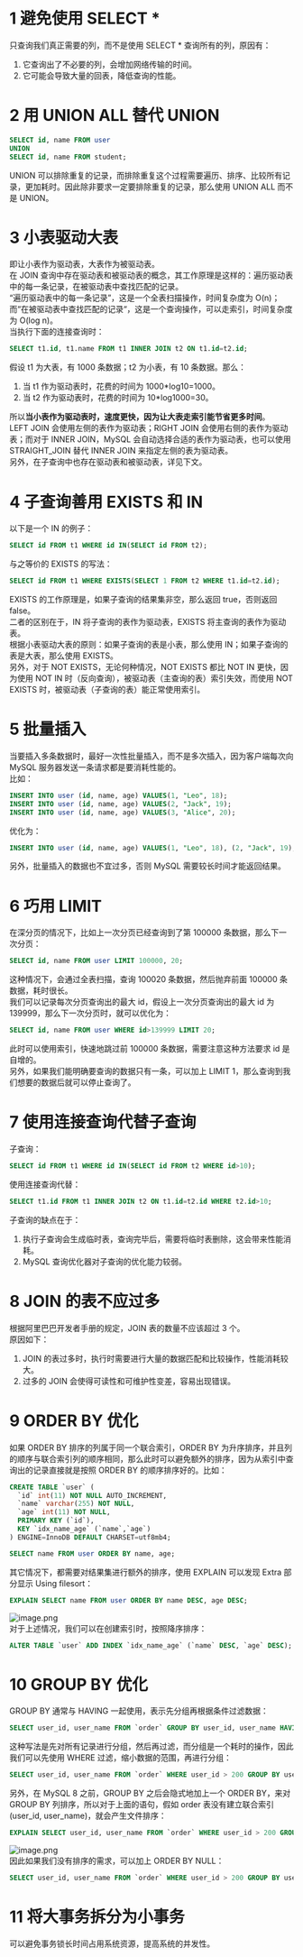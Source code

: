 # 1 避免使用 SELECT *
只查询我们真正需要的列，而不是使用 SELECT * 查询所有的列，原因有：

1. 它查询出了不必要的列，会增加网络传输的时间。
2. 它可能会导致大量的回表，降低查询的性能。
# 2 用 UNION ALL 替代 UNION
```sql
SELECT id, name FROM user
UNION
SELECT id, name FROM student;
```
UNION 可以排除重复的记录，而排除重复这个过程需要遍历、排序、比较所有记录，更加耗时。因此除非要求一定要排除重复的记录，那么使用 UNION ALL 而不是 UNION。
# 3 小表驱动大表
即让小表作为驱动表，大表作为被驱动表。<br />在 JOIN 查询中存在驱动表和被驱动表的概念，其工作原理是这样的：遍历驱动表中的每一条记录，在被驱动表中查找匹配的记录。<br />“遍历驱动表中的每一条记录”，这是一个全表扫描操作，时间复杂度为 O(n)；而“在被驱动表中查找匹配的记录“，这是一个查询操作，可以走索引，时间复杂度为 O(log n)。<br />当执行下面的连接查询时：
```sql
SELECT t1.id, t1.name FROM t1 INNER JOIN t2 ON t1.id=t2.id;
```
假设 t1 为大表，有 1000 条数据；t2 为小表，有 10 条数据。那么：

1. 当 t1 作为驱动表时，花费的时间为 1000*log10=1000。
2. 当 t2 作为驱动表时，花费的时间为 10*log1000=30。

所以**当小表作为驱动表时，速度更快，因为让大表走索引能节省更多时间**。<br />LEFT JOIN 会使用左侧的表作为驱动表；RIGHT JOIN 会使用右侧的表作为驱动表；而对于 INNER JOIN，MySQL 会自动选择合适的表作为驱动表，也可以使用 STRAIGHT_JOIN 替代 INNER JOIN 来指定左侧的表为驱动表。<br />另外，在子查询中也存在驱动表和被驱动表，详见下文。
# 4 子查询善用 EXISTS 和 IN
以下是一个 IN 的例子：
```sql
SELECT id FROM t1 WHERE id IN(SELECT id FROM t2);
```
与之等价的 EXISTS 的写法：
```sql
SELECT id FROM t1 WHERE EXISTS(SELECT 1 FROM t2 WHERE t1.id=t2.id);
```
EXISTS 的工作原理是，如果子查询的结果集非空，那么返回 true，否则返回 false。<br />二者的区别在于，IN 将子查询的表作为驱动表，EXISTS 将主查询的表作为驱动表。<br />根据小表驱动大表的原则：如果子查询的表是小表，那么使用 IN；如果子查询的表是大表，那么使用 EXISTS。<br />另外，对于 NOT EXISTS，无论何种情况，NOT EXISTS 都比 NOT IN 更快，因为使用 NOT IN 时（反向查询），被驱动表（主查询的表）索引失效，而使用 NOT EXISTS 时，被驱动表（子查询的表）能正常使用索引。
# 5 批量插入
当要插入多条数据时，最好一次性批量插入，而不是多次插入，因为客户端每次向 MySQL 服务器发送一条请求都是要消耗性能的。<br />比如：
```sql
INSERT INTO user (id, name, age) VALUES(1, "Leo", 18);
INSERT INTO user (id, name, age) VALUES(2, "Jack", 19);
INSERT INTO user (id, name, age) VALUES(3, "Alice", 20);
```
优化为：
```sql
INSERT INTO user (id, name, age) VALUES(1, "Leo", 18), (2, "Jack", 19), (3, "Alice", 20);
```
另外，批量插入的数据也不宜过多，否则 MySQL 需要较长时间才能返回结果。
# 6 巧用 LIMIT
在深分页的情况下，比如上一次分页已经查询到了第 100000 条数据，那么下一次分页：
```sql
SELECT id, name FROM user LIMIT 100000, 20;
```
这种情况下，会通过全表扫描，查询 100020 条数据，然后抛弃前面 100000 条数据，耗时很长。<br />我们可以记录每次分页查询出的最大 id，假设上一次分页查询出的最大 id 为 139999，那么下一次分页时，就可以优化为：
```sql
SELECT id, name FROM user WHERE id>139999 LIMIT 20;
```
此时可以使用索引，快速地跳过前 100000 条数据，需要注意这种方法要求 id 是自增的。<br />另外，如果我们能明确要查询的数据只有一条，可以加上 LIMIT 1，那么查询到我们想要的数据后就可以停止查询了。
# 7 使用连接查询代替子查询
子查询：
```sql
SELECT id FROM t1 WHERE id IN(SELECT id FROM t2 WHERE id>10);
```
使用连接查询代替：
```sql
SELECT t1.id FROM t1 INNER JOIN t2 ON t1.id=t2.id WHERE t2.id>10;
```
子查询的缺点在于：

1. 执行子查询会生成临时表，查询完毕后，需要将临时表删除，这会带来性能消耗。
2. MySQL 查询优化器对子查询的优化能力较弱。
# 8 JOIN 的表不应过多
根据阿里巴巴开发者手册的规定，JOIN 表的数量不应该超过 3 个。<br />原因如下：

1. JOIN 的表过多时，执行时需要进行大量的数据匹配和比较操作，性能消耗较大。
2. 过多的 JOIN 会使得可读性和可维护性变差，容易出现错误。
# 9 ORDER BY 优化
如果 ORDER BY 排序的列属于同一个联合索引，ORDER BY 为升序排序，并且列的顺序与联合索引列的顺序相同，那么此时可以避免额外的排序，因为从索引中查询出的记录直接就是按照 ORDER BY 的顺序排序好的。比如：
```sql
CREATE TABLE `user` (
  `id` int(11) NOT NULL AUTO_INCREMENT,
  `name` varchar(255) NOT NULL,
  `age` int(11) NOT NULL,
  PRIMARY KEY (`id`),
  KEY `idx_name_age` (`name`,`age`)
) ENGINE=InnoDB DEFAULT CHARSET=utf8mb4;

SELECT name FROM user ORDER BY name, age;
```
其它情况下，都需要对结果集进行额外的排序，使用 EXPLAIN 可以发现 Extra 部分显示 Using filesort：
```sql
EXPLAIN SELECT name FROM user ORDER BY name DESC, age DESC;
```
![image.png](<../images/15 MySQL 进阶-SQL 语句优化/1.png>)<br />对于上述情况，我们可以在创建索引时，按照降序排序：
```sql
ALTER TABLE `user` ADD INDEX `idx_name_age` (`name` DESC, `age` DESC);
```
# 10 GROUP BY 优化
GROUP BY 通常与 HAVING 一起使用，表示先分组再根据条件过滤数据：
```sql
SELECT user_id, user_name FROM `order` GROUP BY user_id, user_name HAVING user_id > 200;
```
这种写法是先对所有记录进行分组，然后再过滤，而分组是一个耗时的操作，因此我们可以先使用 WHERE 过滤，缩小数据的范围，再进行分组：
```sql
SELECT user_id, user_name FROM `order` WHERE user_id > 200 GROUP BY user_id, user_name;
```
另外，在 MySQL 8 之前，GROUP BY 之后会隐式地加上一个 ORDER BY，来对 GROUP BY 列排序，所以对于上面的语句，假如 order 表没有建立联合索引 (user_id, user_name)，就会产生文件排序：
```sql
EXPLAIN SELECT user_id, user_name FROM `order` WHERE user_id > 200 GROUP BY user_id, user_name;
```
![image.png](<../images/15 MySQL 进阶-SQL 语句优化/2.png>)<br />因此如果我们没有排序的需求，可以加上 ORDER BY NULL：
```sql
SELECT user_id, user_name FROM `order` WHERE user_id > 200 GROUP BY user_id ORDER BY NULL;
```
# 11 将大事务拆分为小事务
可以避免事务锁长时间占用系统资源，提高系统的并发性。
